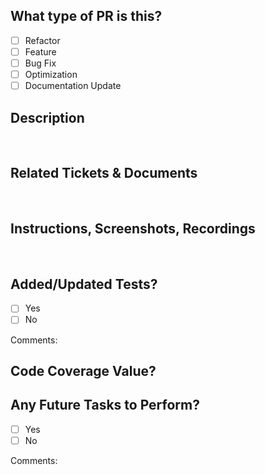 ## What type of PR is this?

- [ ] Refactor
- [ ] Feature
- [ ] Bug Fix
- [ ] Optimization
- [ ] Documentation Update

## Description

<br>

## Related Tickets & Documents

<br>

## Instructions, Screenshots, Recordings

<br>

## Added/Updated Tests?

- [ ] Yes
- [ ] No

Comments:

## Code Coverage Value?

## Any Future Tasks to Perform?

- [ ] Yes
- [ ] No

Comments: